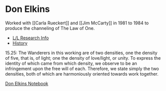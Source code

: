 # Don Elkins
Worked with [[Carla Rueckert]] and [[Jim McCarty]] in 1981 to 1984 to produce the channeling of The Law of One. 
- [L/L Research Info](https://www.llresearch.org/about/don-elkins)
- [History](https://www.llresearch.org/history)

15.25: The Wanderers in this working are of two densities, one the density of five, that is, of light; one the density of love/light, or unity. To express the identity of which came from which density, we observe to be an infringement upon the free will of each. Therefore, we state simply the two densities, both of which are harmoniously oriented towards work together.

[Don Elkins Notebook](https://www.llresearch.org/history/notebook)